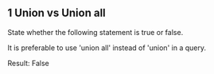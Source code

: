 ## 1 Union vs Union all
State whether the following statement is true or false. 

It is preferable to use 'union all' instead of 'union' in a query.

Result: False